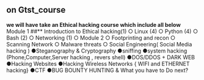 ## on Gtst_course
**we will have take an Ethical hacking course which include all below**
Module 1
##** Introduction to Ethical hacking(1)
○ Linux (4)
○ Python (4)
○ Bash (2)
○ Networking (1)
○ Module 2
○ Footprinting and recon
○ Scanning Network
○ Malware threats
○ Social Engineering( Social Media hacking )
●Steganography & Cryptography
●sniffing
●system hacking (Phone,Computer,Server hacking , revers shell)
●DOS/DDOS + DARK WEB
●Hacking Websites
●Hacking Wireless Networks { WIFI and ETHERNET hacking}
●CTF
●BUG BOUNTY HUNTING & What you have to Do next?
